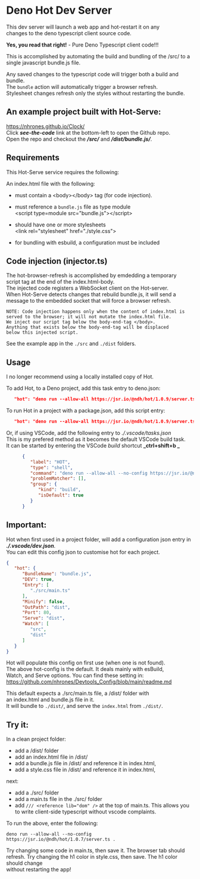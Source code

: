 # Deno Hot Dev Server

This dev server will launch a web app and hot-restart it on any\
changes to the deno typescript client source code.

**Yes, you read that right!** - Pure Deno Typescript client code!!!

This is accomplished by automating the build and bundling of the /src/ to a
single javascript bundle.js file.

Any saved changes to the typescript code will trigger both a build and bundle.\
The `bundle` action will automatically trigger a browser refresh.\
Stylesheet changes refresh only the styles without restarting the bundle.

## An example project built with Hot-Serve: 
https://nhrones.github.io/Clock/   
Click **_see-the-code_** link at the bottom-left to open the Github repo.   
Open the repo and checkout the **_/src/_** and **_/dist/bundle.js/_**.

## Requirements

This Hot-Serve service requires the following:

An index.html file with the following:

- must contain a \<body\>\</body\> tag (for code injection).

- must reference a `bundle.js` file as type module\
  \<script type=module src="bundle.js"\>\</script\>

- should have one or more stylesheets\
  \<link rel="stylesheet" href="./style.css"\>

- for bundling with esbuild, a configuration must be included


## Code injection (injector.ts)

The hot-browser-refresh is accomplished by emdedding a temporary\
script tag at the end of the index.html-body.\
The injected code registers a WebSocket client on the Hot-server.\
When Hot-Serve detects changes that rebuild bundle.js, it will send a\
message to the embedded socket that will force a browser refresh.

```
NOTE: Code injection happens only when the content of index.html is     
served to the browser; it will not mutate the index.html file.
We inject our script tag below the body-end-tag </body>.
Anything that exists below the body-end-tag will be displaced    
below this injected script.
```

See the example app in the `./src` and `./dist` folders.   

## Usage
I no longer recommend using a locally installed copy of Hot.   

To add Hot, to a Deno project, add this task entry to deno.json:
```json
   "hot": "deno run --allow-all https://jsr.io/@ndh/hot/1.0.9/server.ts"
```
To run Hot in a project with a package.json, add this script entry:
```json
   "hot": "deno run --allow-all https://jsr.io/@ndh/hot/1.0.9/server.ts"
```
Or, if using VSCode, add the following entry to _./.vscode/tasks.json_    
This is my prefered method as it becomes the default VSCode build task.     
It can be started by entering the VSCode _build_ shortcut **_ctrl+shift+b _**  
```json
      {
         "label": "HOT",
         "type": "shell",
         "command": "deno run --allow-all --no-config https://jsr.io/@ndh/hot/1.0.9/server.ts .",
         "problemMatcher": [],
         "group": {
            "kind": "build",
            "isDefault": true
         }
      }
```

## Important:

Hot when first used in a project folder, will add a configuration json entry in
**_./.vscode/dev.json_**.   
You can edit this config json to customise hot for each project.

```json
{
   "hot": {
      "BundleName": "bundle.js",
      "DEV": true,
      "Entry": [
         "./src/main.ts"
      ],
      "Minify": false,
      "OutPath": "dist",
      "Port": 80,
      "Serve": "dist",
      "Watch": [
         "src",
         "dist"
      ]
   }
}
```
Hot will populate this config on first use (when one is not found).    
The above hot-config is the default. It deals mainly with esBuild,    
Watch, and Serve options. You can find these setting in:
https://github.com/nhrones/Devtools_Config/blob/main/readme.md

This default expects a ./src/main.ts file, a /dist/ folder with   
an index.html and bundle.js file in it.    
It will bundle to `./dist/`, and serve the `index.html` from `./dist/`.

## Try it:
In a clean project folder: 
  - add a /dist/ folder 
  - add an index.html file in /dist/  
  - add a bundle.js file in /dist/ and reference it in index.html,
  - add a style.css file in /dist/ and reference it in index.html,   

next:
  - add a ./src/ folder
  - add a main.ts file in the ./src/ folder   
  - add `/// <reference lib="dom" />` at the top of main.ts. This allows you to write client-side typescript without vscode complaints.   

To run the above, enter the following:
``` 
deno run --allow-all --no-config https://jsr.io/@ndh/hot/1.0.7/server.ts .
```
Try changing some code in main.ts, then save it. The browser tab should refresh.
Try changing the h1 color in style.css, then save. The h1 color should change\
without restarting the app!
